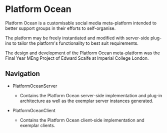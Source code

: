 # Platform Ocean

Platform Ocean is a customisable social media meta-platform intended to better support groups in their efforts to self-organise.

The platform may be freely instantiated and modified with server-side plug-ins to tailor the platform's functionality to best suit requirements.

The design and development of the Platform Ocean meta-platform was the Final Year MEng Project of Edward Scaife at Imperial College London.

## Navigation

- PlatformOceanServer
  - Contains the Platform Ocean server-side implementation and plug-in architecture as well as the exemplar server instances generated.
  
- PlatformOceanClient
  - Contains the Platform Ocean client-side implementation and exemplar clients.


